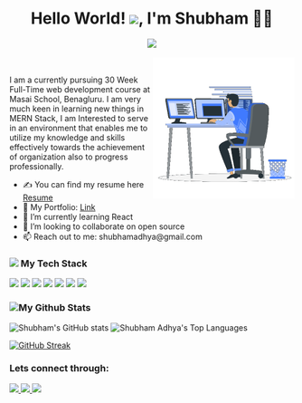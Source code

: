 <h1 align="center">Hello World! <img src="https://raw.githubusercontent.com/MartinHeinz/MartinHeinz/master/wave.gif" width="30px">, I'm Shubham 👩‍💻</h1>

<p align="center">
  <img src="https://readme-typing-svg.herokuapp.com?font=Time+New+Roman&color=cyan&size=25&center=true&vCenter=true&width=600&height=70&lines=Thanks+for+stopping+by..&hearts;++;I'm+a+Back-End+Developer;React+Newbie;Active+Learner;Problem+Solver;Love+to+learn+new+stuffs..<3"></a>
</p>

<picture> <img align="right" src="https://github.com/0xAbdulKhalid/0xAbdulKhalid/raw/main/assets/mdImages/Right_Side.gif" width = 250px></picture>
<br>

<p>
  I am a currently pursuing 30 Week Full-Time web development course at Masai School, Benagluru.
I am very much keen in learning new things in MERN Stack, I am Interested to serve in an environment that enables me to utilize my knowledge and skills effectively towards the achievement of organization also to progress professionally.
</p>
<ul>
  <li>✍ You can find my resume here <a href="https://drive.google.com/file/d/1sVhFtj1C1H-Gq-eMZLT-CbtleuN7lnPN/view?usp=sharing">Resume</a></li>
  <li>🤘 My Portfolio: <a href="https://shubham-Adhya.github.io/">Link</a></li>
  <li>🌱 I’m currently learning React</li>
  <li>👯 I’m looking to collaborate on open source</li>
  <li>📫 Reach out to me: shubhamadhya@gmail.com</li>
<!--   <li>⚡ Fun fact:</li> -->
</ul>


### <img src="https://media2.giphy.com/media/QssGEmpkyEOhBCb7e1/giphy.gif?cid=ecf05e47a0n3gi1bfqntqmob8g9aid1oyj2wr3ds3mg700bl&rid=giphy.gif" width ="25"><b> My Tech Stack</b>

<p align="left">
    <img src="https://img.icons8.com/color/48/000000/html-5.png"/>
    <img src="https://img.icons8.com/color/48/000000/css3.png"/> 
    <img src="https://img.icons8.com/color/48/000000/javascript.png"/>
    <img src="https://img.icons8.com/color/48/000000/bootstrap.png"/>
    <img src="https://img.icons8.com/fluency/48/null/node-js.png"/>
    <img src="https://img.icons8.com/color/48/null/redis.png"/>
    <img width: "48px" height="48px" src="https://formcake.com/images/aws-activate-logo.png"/>
</p>


### <img src="https://media.giphy.com/media/iY8CRBdQXODJSCERIr/giphy.gif" width="35"><b>My Github Stats</b>


![Shubham's GitHub stats](https://github-readme-stats.vercel.app/api?username=shubham-Adhya&count_private=true&show_icons=true&theme=radical&hide_border=true) 
<img alt="Shubham Adhya's Top Languages" src="https://github-readme-stats.vercel.app/api/top-langs/?username=shubham-Adhya&langs_count=8&count_private=true&layout=compact&theme=radical&hide_border=true&bg_color=0D1117" />

[![GitHub Streak](https://github-readme-streak-stats.herokuapp.com?user=shubham-Adhya&theme=radical&hide_border=true&date_format=M%20j%5B%2C%20Y%5D)](https://git.io/streak-stats)


### Lets connect through:
<a href="mailto: shubhamadhya@gmail.com">
<img src="https://img.shields.io/badge/Gmail-D14836?style=for-the-badge&logo=gmail&logoColor=white" />
</a>  

<a href="https://www.linkedin.com/in/shubham-adhya">
<img src="https://img.shields.io/badge/linkedin-%230077B5.svg?style=for-the-badge&logo=linkedin&logoColor=white" >
</a> 




<img src="https://user-images.githubusercontent.com/73097560/115834477-dbab4500-a447-11eb-908a-139a6edaec5c.gif">



